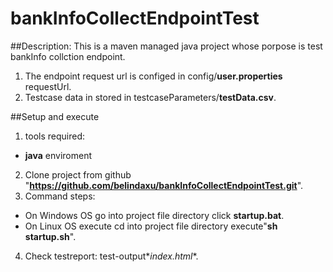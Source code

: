 # bankInfoCollectEndpointTest
##Description: This is a maven managed java project whose porpose is test bankInfo collction endpoint.
1. The endpoint request url is configed in config/**user.properties** requestUrl.
2. Testcase data in stored in testcaseParameters/**testData.csv**.

##Setup and execute
1. tools required:
* **java** enviroment
2. Clone project from github "**https://github.com/belindaxu/bankInfoCollectEndpointTest.git**".
3. Command steps:
* On Windows OS go into project file directory click **startup.bat**.
* On Linux OS execute cd into project file directory execute"**sh startup.sh**".
4. Check testreport: test-output\**index.html**.
